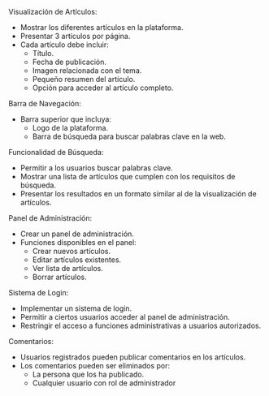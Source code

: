 Visualización de Artículos:
  - Mostrar los diferentes artículos en la plataforma.
  - Presentar 3 artículos por página.
  - Cada artículo debe incluir:
      - Título.
      - Fecha de publicación.
      - Imagen relacionada con el tema.
      - Pequeño resumen del artículo.
      - Opción para acceder al artículo completo.


Barra de Navegación:
  - Barra superior que incluya:
      - Logo de la plataforma.
      - Barra de búsqueda para buscar palabras clave en la web.
      

Funcionalidad de Búsqueda:
  - Permitir a los usuarios buscar palabras clave.
  - Mostrar una lista de artículos que cumplen con los requisitos de búsqueda.
  - Presentar los resultados en un formato similar al de la visualización de artículos.


Panel de Administración:
  - Crear un panel de administración.
  - Funciones disponibles en el panel:
      - Crear nuevos artículos.
      - Editar artículos existentes.
      - Ver lista de artículos.
      - Borrar artículos.


Sistema de Login:
  - Implementar un sistema de login.
  - Permitir a ciertos usuarios acceder al panel de administración.
  - Restringir el acceso a funciones administrativas a usuarios autorizados.


Comentarios:
  - Usuarios registrados pueden publicar comentarios en los artículos.
  - Los comentarios pueden ser eliminados por:
      - La persona que los ha publicado.
      - Cualquier usuario con rol de administrador

   
